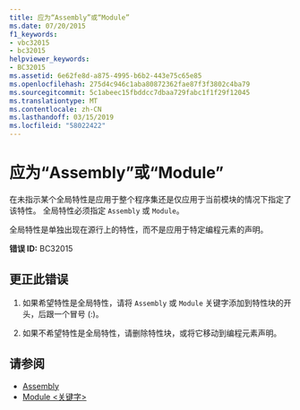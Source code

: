 ```yaml
---
title: 应为“Assembly”或“Module”
ms.date: 07/20/2015
f1_keywords:
- vbc32015
- bc32015
helpviewer_keywords:
- BC32015
ms.assetid: 6e62fe8d-a875-4995-b6b2-443e75c65e85
ms.openlocfilehash: 275d4c946c1aba80872362fae87f3f3802c4ba79
ms.sourcegitcommit: 5c1abeec15fbddcc7dbaa729fabc1f1f29f12045
ms.translationtype: MT
ms.contentlocale: zh-CN
ms.lasthandoff: 03/15/2019
ms.locfileid: "58022422"
---
```

# <a name="assembly-or-module-expected"></a>应为“Assembly”或“Module”
在未指示某个全局特性是应用于整个程序集还是仅应用于当前模块的情况下指定了该特性。 全局特性必须指定 `Assembly` 或 `Module`。  
  
 全局特性是单独出现在源行上的特性，而不是应用于特定编程元素的声明。  
  
 **错误 ID:** BC32015  
  
## <a name="to-correct-this-error"></a>更正此错误  
  
1.  如果希望特性是全局特性，请将 `Assembly` 或 `Module` 关键字添加到特性块的开头，后跟一个冒号 (:)。  
  
2.  如果不希望特性是全局特性，请删除特性块，或将它移动到编程元素声明。  
  
## <a name="see-also"></a>请参阅

- [Assembly](../../visual-basic/language-reference/modifiers/assembly.md)
- [Module \<关键字>](../../visual-basic/language-reference/modifiers/module-keyword.md)
